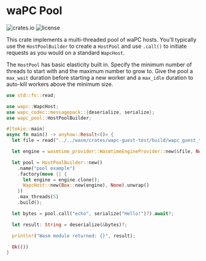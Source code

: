 # waPC Pool

![crates.io](https://img.shields.io/crates/v/wapc-pool.svg)
![license](https://img.shields.io/crates/l/wapc-pool.svg)

This crate implements a multi-threaded pool of waPC hosts. You'll typically use the `HostPoolBuilder` to create a `HostPool` and use `.call()` to initiate requests as you would on a standard `WapcHost`.

The `HostPool` has basic elasticity built in. Specify the minimum number of threads to start with and the maximum number to grow to. Give the pool a `max_wait` duration before starting a new worker and a `max_idle` duration to auto-kill workers above the minimum size.

```rust
use std::fs::read;

use wapc::WapcHost;
use wapc_codec::messagepack::{deserialize, serialize};
use wapc_pool::HostPoolBuilder;

#[tokio::main]
async fn main() -> anyhow::Result<()> {
  let file = read("../../wasm/crates/wapc-guest-test/build/wapc_guest_test.wasm")?;

  let engine = wasmtime_provider::WasmtimeEngineProvider::new(&file, None)?;

  let pool = HostPoolBuilder::new()
    .name("pool example")
    .factory(move || {
      let engine = engine.clone();
      WapcHost::new(Box::new(engine), None).unwrap()
    })
    .max_threads(5)
    .build();

  let bytes = pool.call("echo", serialize("Hello!")?).await?;

  let result: String = deserialize(&bytes)?;

  println!("Wasm module returned: {}", result);

  Ok(())
}
```
